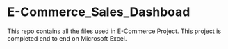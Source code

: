 # E-Commerce_Sales_Dashboad
This repo contains all the files used in E-Commerce Project. This project is completed end to end on Microsoft Excel.
